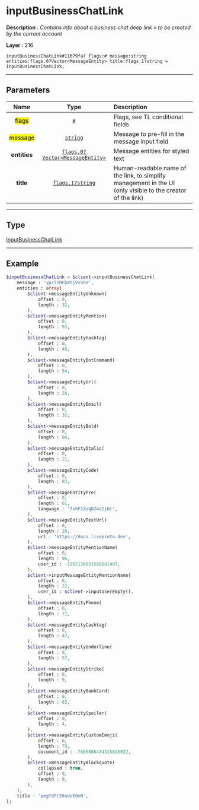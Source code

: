 # inputBusinessChatLink

**Description** : *Contains info about a business chat deep link &raquo; to be created by the current account*

**Layer** : 216

```tl
inputBusinessChatLink#11679fa7 flags:# message:string entities:flags.0?Vector<MessageEntity> title:flags.1?string = InputBusinessChatLink;
```

---

## Parameters

| Name | Type | Description |
| :---: | :---: | :--- |
| <mark>flags</mark> | [`#`](type/#) | Flags, see TL conditional fields |
| <mark>message</mark> | [`string`](type/string) | Message to pre-fill in the message input field |
| **entities** | [`flags.0?Vector<MessageEntity>`](type/MessageEntity) | Message entities for styled text |
| **title** | [`flags.1?string`](type/string) | Human-readable name of the link, to simplify management in the UI (only visible to the creator of the link) |

---

## Type

[InputBusinessChatLink](type/InputBusinessChatLink)

---

## Example

```php
$inputBusinessChatLink = $client->inputBusinessChatLink(
	message : 'ypcl1RFbXtjVvShH',
	entities : array(
		$client->messageEntityUnknown(
			offset : 0,
			length : 32,
		),
		$client->messageEntityMention(
			offset : 0,
			length : 93,
		),
		$client->messageEntityHashtag(
			offset : 0,
			length : 48,
		),
		$client->messageEntityBotCommand(
			offset : 0,
			length : 94,
		),
		$client->messageEntityUrl(
			offset : 0,
			length : 26,
		),
		$client->messageEntityEmail(
			offset : 0,
			length : 32,
		),
		$client->messageEntityBold(
			offset : 0,
			length : 84,
		),
		$client->messageEntityItalic(
			offset : 0,
			length : 21,
		),
		$client->messageEntityCode(
			offset : 0,
			length : 93,
		),
		$client->messageEntityPre(
			offset : 0,
			length : 61,
			language : 'fxhP1XiqDZ4sIjOc',
		),
		$client->messageEntityTextUrl(
			offset : 0,
			length : 28,
			url : 'https://docs.liveproto.dev',
		),
		$client->messageEntityMentionName(
			offset : 0,
			length : 96,
			user_id : -1992136631588681497,
		),
		$client->inputMessageEntityMentionName(
			offset : 0,
			length : 22,
			user_id : $client->inputUserEmpty(),
		),
		$client->messageEntityPhone(
			offset : 0,
			length : 72,
		),
		$client->messageEntityCashtag(
			offset : 0,
			length : 47,
		),
		$client->messageEntityUnderline(
			offset : 0,
			length : 57,
		),
		$client->messageEntityStrike(
			offset : 0,
			length : 9,
		),
		$client->messageEntityBankCard(
			offset : 0,
			length : 63,
		),
		$client->messageEntitySpoiler(
			offset : 0,
			length : 4,
		),
		$client->messageEntityCustomEmoji(
			offset : 0,
			length : 79,
			document_id : -7665886434315845022,
		),
		$client->messageEntityBlockquote(
			collapsed : true,
			offset : 0,
			length : 9,
		),
	),
	title : 'pmgTdFC59uUeE0vN',
);
```
